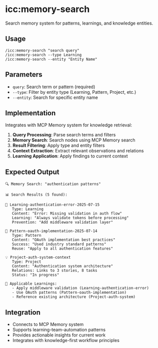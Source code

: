 # icc:memory-search

Search memory system for patterns, learnings, and knowledge entities.

## Usage
```
/icc:memory-search "search query"
/icc:memory-search --type Learning
/icc:memory-search --entity "Entity Name"
```

## Parameters
- `query`: Search term or pattern (required)
- `--type`: Filter by entity type (Learning, Pattern, Project, etc.)
- `--entity`: Search for specific entity name

## Implementation
Integrates with MCP Memory system for knowledge retrieval:

1. **Query Processing**: Parse search terms and filters
2. **Memory Search**: Search nodes using MCP Memory search
3. **Result Filtering**: Apply type and entity filters
4. **Context Extraction**: Extract relevant observations and relations
5. **Learning Application**: Apply findings to current context

## Expected Output
```
🔍 Memory Search: "authentication patterns"

📊 Search Results (5 found):

🧠 Learning-authentication-error-2025-07-15
   Type: Learning
   Content: "Error: Missing validation in auth flow"
   Learning: "Always validate tokens before processing"
   Prevention: "Add middleware validation layer"

🔗 Pattern-oauth-implementation-2025-07-14
   Type: Pattern
   Content: "OAuth implementation best practices"
   Success: "Used industry standard patterns"
   Reuse: "Apply to all authentication features"

💡 Project-auth-system-context
   Type: Project
   Content: "Authentication system architecture"
   Relations: Links to 3 stories, 8 tasks
   Status: "In progress"

🎯 Applicable Learnings:
   - Apply middleware validation (Learning-authentication-error)
   - Use OAuth patterns (Pattern-oauth-implementation)
   - Reference existing architecture (Project-auth-system)
```

## Integration
- Connects to MCP Memory system
- Supports learning-team-automation patterns
- Provides actionable insights for current work
- Integrates with knowledge-first workflow principles